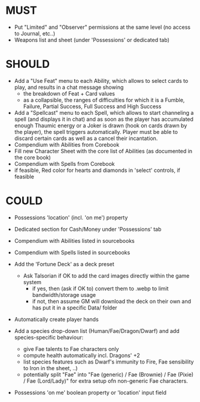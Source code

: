 # MUST
+ Put "Limited" and "Observer" permissions at the same level (no access to Journal, etc..)
+ Weapons list and sheet (under 'Possessions' or dedicated tab)

# SHOULD
+ Add a "Use Feat" menu to each Ability, which allows to select cards to play, and results in a chat message showing
  + the breakdown of Feat + Card values
  + as a collapsible, the ranges of difficulties for which it is a Fumble, Failure, Partial Success, Full Success and High Success
+ Add a "Spellcast" menu to each Spell, which allows to start channeling a spell (and displays it in chat) and as soon as the player has accumulated enough Thaumic energy or a Joker is drawn (hook on cards drawn by the player), the spell triggers automatically. Player must be able to discard certain cards as well as a cancel their incantation.
+ Compendium with Abilities from Corebook
+ Fill new Character Sheet with the core list of Abilities (as documented in the core book)
+ Compendium with Spells from Corebook
+ if feasible, Red color for hearts and diamonds in 'select' controls, if feasible

# COULD
+ Possessions 'location' (incl. 'on me') property

+ Dedicated section for Cash/Money under 'Possessions' tab
+ Compendium with Abilities listed in sourcebooks
+ Compendium with Spells listed in sourcebooks
+ Add the 'Fortune Deck' as a deck preset
    + Ask Talsorian if OK to add the card images directly within the game system
        + if yes, then (ask if OK to) convert them to .webp to limit bandwidth/storage usage
        + if not, then assume GM will download the deck on their own and has put it in a specific Data/ folder
+ Automatically create player hands
+ Add a species drop-down list (Human/Fae/Dragon/Dwarf) and add species-specific behaviour:
  + give Fae talents to Fae characters only
  + compute health automatically incl. Dragons' +2
  + list species features such as Dwarf's immunity to Fire, Fae sensibility to Iron in the sheet, ..)
  + potentially split "Fae" into "Fae (generic) / Fae (Brownie) / Fae (Pixie) / Fae (Lord/Lady)" for extra setup ofn non-generic Fae characters.
+ Possessions 'on me' boolean property or 'location' input field
